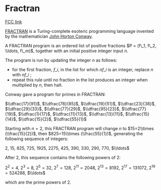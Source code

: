 # Fractran

[FCC link](https://www.freecodecamp.org/learn/coding-interview-prep/rosetta-code/fractran)

[FRACTRAN](https://en.wikipedia.org/wiki/FRACTRAN "wp: FRACTRAN") is a
Turing-complete esoteric programming language invented by the mathematician
[John Horton Conway](https://en.wikipedia.org/wiki/John%20Horton%20Conway "wp: John Horton Conway").

A FRACTRAN program is an ordered list of positive fractions
$P = (f\_1, f\_2, \\ldots, f\_m)$, together with an initial positive integer
input $n$.

The program is run by updating the integer $n$ as follows:

- for the first fraction, $f\_i$, in the list for which $nf\_i$ is an integer,
  replace $n$ with $nf\_i$ ;
- repeat this rule until no fraction in the list produces an integer when
  multiplied by $n$, then halt.

Conway gave a program for primes in FRACTRAN:

$\\dfrac{17}{91}$, $\\dfrac{78}{85}$, $\\dfrac{19}{51}$, $\\dfrac{23}{38}$,
$\\dfrac{29}{33}$, $\\dfrac{77}{29}$, $\\dfrac{95}{23}$, $\\dfrac{77}{19}$,
$\\dfrac{1}{17}$, $\\dfrac{11}{13}$, $\\dfrac{13}{11}$, $\\dfrac{15}{14}$,
$\\dfrac{15}{2}$, $\\dfrac{55}{1}$

Starting with $n=2$, this FRACTRAN program will change $n$ to
$15=2\\times (\\frac{15}{2})$, then $825=15\\times (\\frac{55}{1})$, generating
the following sequence of integers:

$2$, $15$, $825$, $725$, $1925$, $2275$, $425$, $390$, $330$, $290$, $770$,
$\\ldots$

After 2, this sequence contains the following powers of 2:

$2^2=4$, $2^3=8$, $2^5=32$, $2^7=128$, $2^{11}=2048$, $2^{13}=8192$,
$2^{17}=131072$, $2^{19}=524288$, $\\ldots$

which are the prime powers of 2.
